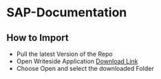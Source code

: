 # SAP-Documentation

## How to Import

- Pull the latest Version of the Repo
- Open Writeside Application [Download Link](https://www.jetbrains.com/de-de/writerside/)
- Choose Open and select the downloaded Folder

